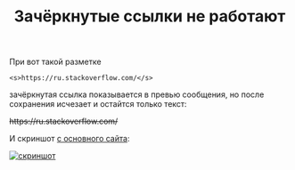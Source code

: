 ﻿---
title: "Зачёркнутые ссылки не работают"
se.owner.user_id: 178988
se.owner.display_name: "Qwertiy"
se.owner.link: "https://ru.meta.stackoverflow.com/users/178988/qwertiy"
se.link: "https://ru.meta.stackoverflow.com/questions/10539/%d0%97%d0%b0%d1%87%d1%91%d1%80%d0%ba%d0%bd%d1%83%d1%82%d1%8b%d0%b5-%d1%81%d1%81%d1%8b%d0%bb%d0%ba%d0%b8-%d0%bd%d0%b5-%d1%80%d0%b0%d0%b1%d0%be%d1%82%d0%b0%d1%8e%d1%82"
se.question_id: 10539
se.post_type: question
se.score: 4
---
<p>При вот такой разметке</p>
<pre><code>&lt;s&gt;https://ru.stackoverflow.com/&lt;/s&gt;
</code></pre>
<p>зачёркнутая ссылка показывается в превью сообщения, но после сохранения исчезает и остайтся только текст:</p>
<p><s>https://ru.stackoverflow.com/</s></p>
<p>И скриншот <a href="//ru.stackoverflow.com/a/1143270/178988">с основного сайта</a>:</p>
<p><a href="https://i.stack.imgur.com/kj621.png" rel="nofollow noreferrer"><img src="https://i.stack.imgur.com/kj621.png" alt="скриншот" /></a></p>
